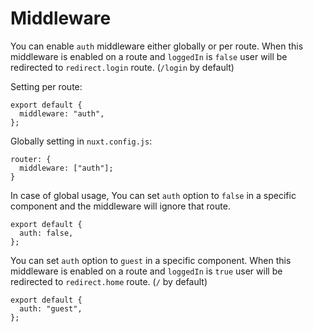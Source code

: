 # Middleware

You can enable `auth` middleware either globally or per route. When this middleware is enabled on a route and `loggedIn` is `false` user will be redirected to `redirect.login` route. (`/login` by default)

Setting per route:

    export default {
      middleware: "auth",
    };

Globally setting in `nuxt.config.js`:

    router: {
      middleware: ["auth"];
    }

In case of global usage, You can set `auth` option to `false` in a specific component and the middleware will ignore that route.

    export default {
      auth: false,
    };

You can set `auth` option to `guest` in a specific component. When this middleware is enabled on a route and `loggedIn` is `true` user will be redirected to `redirect.home` route. (`/` by default)

    export default {
      auth: "guest",
    };
